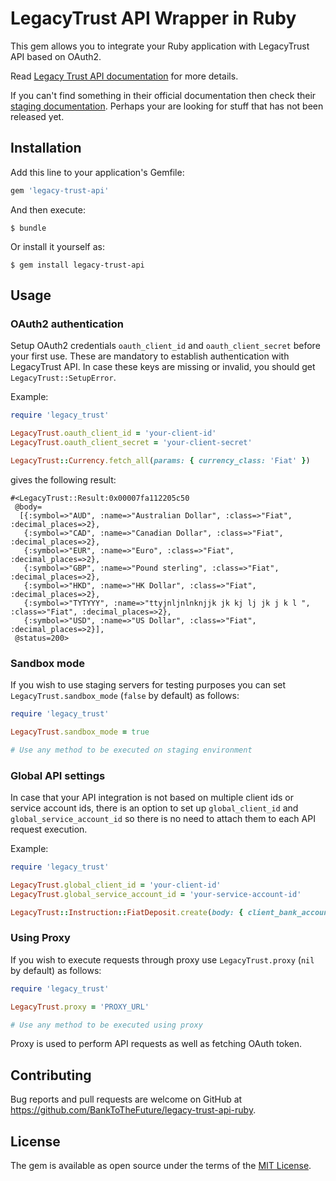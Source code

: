 # LegacyTrust API Wrapper in Ruby

This gem allows you to integrate your Ruby application with LegacyTrust API based on OAuth2.

Read [Legacy Trust API documentation](https://partner-api.1stdigital.com/swagger/index.html) for more details.

If you can't find something in their official documentation then check their [staging documentation](https://partner-api-aggregator-dev.k8s.smarttrust.app/swagger/index.html?url=/swagger/partner-api/swagger.json). Perhaps your are looking for stuff that has not been released yet.

## Installation

Add this line to your application's Gemfile:

```ruby
gem 'legacy-trust-api'
```

And then execute:

    $ bundle

Or install it yourself as:

    $ gem install legacy-trust-api

## Usage

### OAuth2 authentication
Setup OAuth2 credentials `oauth_client_id` and `oauth_client_secret` before your first use. These are mandatory to establish authentication with LegacyTrust API. In case these keys are missing or invalid, you should get `LegacyTrust::SetupError`.

Example:
```ruby
require 'legacy_trust'

LegacyTrust.oauth_client_id = 'your-client-id'
LegacyTrust.oauth_client_secret = 'your-client-secret'

LegacyTrust::Currency.fetch_all(params: { currency_class: 'Fiat' })
```

gives the following result:

```
#<LegacyTrust::Result:0x00007fa112205c50
 @body=
  [{:symbol=>"AUD", :name=>"Australian Dollar", :class=>"Fiat", :decimal_places=>2},
   {:symbol=>"CAD", :name=>"Canadian Dollar", :class=>"Fiat", :decimal_places=>2},
   {:symbol=>"EUR", :name=>"Euro", :class=>"Fiat", :decimal_places=>2},
   {:symbol=>"GBP", :name=>"Pound sterling", :class=>"Fiat", :decimal_places=>2},
   {:symbol=>"HKD", :name=>"HK Dollar", :class=>"Fiat", :decimal_places=>2},
   {:symbol=>"TYTYYY", :name=>"ttyjnljnlnknjjk jk kj lj jk j k l ", :class=>"Fiat", :decimal_places=>2},
   {:symbol=>"USD", :name=>"US Dollar", :class=>"Fiat", :decimal_places=>2}],
 @status=200>
```

### Sandbox mode
If you wish to use staging servers for testing purposes you can set `LegacyTrust.sandbox_mode` (`false` by default) as follows:

```ruby
require 'legacy_trust'

LegacyTrust.sandbox_mode = true

# Use any method to be executed on staging environment
```

### Global API settings
In case that your API integration is not based on multiple client ids or service account ids, there is an option to set up `global_client_id` and `global_service_account_id` so there is no need to attach them to each API request execution.

Example:
```ruby
require 'legacy_trust'

LegacyTrust.global_client_id = 'your-client-id'
LegacyTrust.global_service_account_id = 'your-service-account-id'

LegacyTrust::Instruction::FiatDeposit.create(body: { client_bank_account_id: 36, amount: 100.5 })
```

### Using Proxy
If you wish to execute requests through proxy use `LegacyTrust.proxy` (`nil` by default) as follows:

```ruby
require 'legacy_trust'

LegacyTrust.proxy = 'PROXY_URL'

# Use any method to be executed using proxy
```

Proxy is used to perform API requests as well as fetching OAuth token.

## Contributing

Bug reports and pull requests are welcome on GitHub at https://github.com/BankToTheFuture/legacy-trust-api-ruby.

## License

The gem is available as open source under the terms of the [MIT License](https://opensource.org/licenses/MIT).
